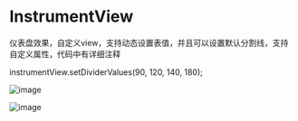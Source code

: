 # InstrumentView
仪表盘效果，自定义view，支持动态设置表值，并且可以设置默认分割线，支持自定义属性，代码中有详细注释

instrumentView.setDividerValues(90, 120, 140, 180);

![image](https://github.com/oybo/InstrumentView/blob/master/image.png)

![image](https://github.com/oybo/InstrumentView/blob/master/image2.png)
